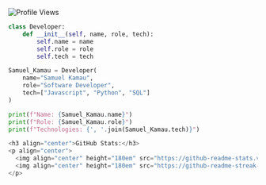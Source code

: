<p align="left">
  <img src="https://komarev.com/ghpvc/?username=Kamau-sam&color=00b3ff&style=flat-square&label=Profile+Views" alt="Profile Views" />
</p>

```python
class Developer:
    def __init__(self, name, role, tech):
        self.name = name
        self.role = role
        self.tech = tech

Samuel_Kamau = Developer(
    name="Samuel Kamau",
    role="Software Developer",
    tech=["Javascript", "Python", "SQL"]
)

print(f"Name: {Samuel_Kamau.name}")
print(f"Role: {Samuel_Kamau.role}")
print(f"Technologies: {', '.join(Samuel_Kamau.tech)}")

<h3 align="center">GitHub Stats:</h3>
<p align="center">
  <img align="center" height="180em" src="https://github-readme-stats.vercel.app/api/top-langs/?username=Kamau-sam&langs_count=8&theme=neon" alt="Kamau-sam" />
  <img align="center" height="180em" src="https://github-readme-streak-stats.herokuapp.com/?user=Kamau-sam&theme=neon-dark" alt="Kamau-sam" />
</p>

